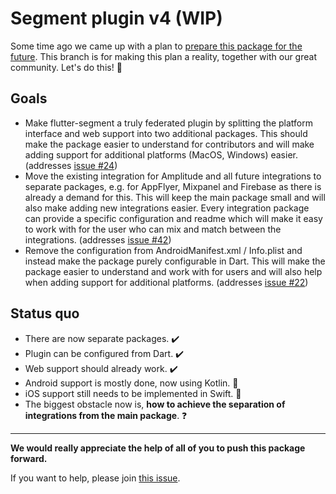  # Segment plugin v4 (WIP)

Some time ago we came up with a plan to [prepare this package for the future](https://github.com/claimsforce-gmbh/flutter-segment/issues/46).
This branch is for making this plan a reality, together with our great community. Let's do this! 💪

## Goals

- Make flutter-segment a truly federated plugin by splitting the platform interface and web support into two additional packages.
  This should make the package easier to understand for contributors and will make adding support for additional platforms (MacOS, Windows) easier. (addresses [issue #24](https://github.com/claimsforce-gmbh/flutter-segment/issues/24))
- Move the existing integration for Amplitude and all future integrations to separate packages, e.g. for AppFlyer, Mixpanel and Firebase as there is already a demand for this.
  This will keep the main package small and will also make adding new integrations easier.
  Every integration package can provide a specific configuration and readme which will make it easy to work with for the user who can mix and match between the integrations. (addresses [issue #42](https://github.com/claimsforce-gmbh/flutter-segment/issues/42))
- Remove the configuration from AndroidManifest.xml / Info.plist and instead make the package purely configurable in Dart.
  This will make the package easier to understand and work with for users and will also help when adding support for additional platforms. (addresses [issue #22](https://github.com/claimsforce-gmbh/flutter-segment/issues/22))

## Status quo

- There are now separate packages. ✔️
- Plugin can be configured from Dart. ✔️
- Web support should already work. ✔️
- Android support is mostly done, now using Kotlin. 🚧
- iOS support still needs to be implemented in Swift. 🚧
- The biggest obstacle now is, **how to achieve the separation of integrations from the main package**. ❓

---

**We would really appreciate the help of all of you to push this package forward.**

If you want to help, please join [this issue](https://github.com/claimsforce-gmbh/flutter-segment/issues/46).
